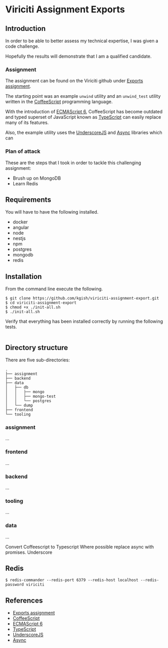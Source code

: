 # Viriciti Assignment Exports

## Introduction

In order to be able to better assess my technical expertise, I was given a code challenge.

Hopefully the results will demonstrate that I am a qualified candidate.

### Assignment 

The assignment can be found on the Viriciti github under [Exports assignment](https://github.com/viriciti/exports-assignment).

The starting point was an example `unwind` utility and an `unwind_test` utility written in the [CoffeeScript](https://coffeescript.org) programming language.

With the introduction of [ECMAScript 6](http://es6-features.org), CoffeeScript has become outdated and typed superset of JavaScript known as [TypeScript](https://www.typescriptlang.org) can easily replace many of its features.

Also, the example utility uses the [UnderscoreJS](https://underscorejs.org) and [Async](https://caolan.github.io/async/v3) libraries which can 

### Plan of attack

These are the steps that I took in order to tackle this challenging assignment:

* Brush up on MongoDB
* Learn Redis

## Requirements

You will have to have the following installed.

* docker
* angular
* node
* nestjs
* npm
* postgres
* mongodb
* redis


## Installation

From the command line execute the following.

```
$ git clone https://github.com/kgish/viriciti-assignment-export.git
$ cd viriciti-assignment-export
$ chmod +x ./init-all.sh
$ ./init-all.sh
```

Verify that everything has been installed correctly by running the following tests.

```
```

## Directory structure

There are five sub-directories:

```
.
├── assignment
├── backend
├── data
│   ├── db
│   │   ├── mongo
│   │   ├── mongo-test
│   │   └── postgres
│   └── dump
├── frontend
└── tooling
```

### assignment

...

### frontend

...

### backend

...

### tooling

...

### data

...

Convert Coffeescript to Typescript
Where possible replace async with promises.
Underscore

## Redis

```
$ redis-commander --redis-port 6379 --redis-host localhost --redis-password viriciti
```


## References

* [Exports assignment](https://github.com/viriciti/exports-assignment)
* [CoffeeScript](https://coffeescript.org)
* [ECMAScript 6](http://es6-features.org)
* [TypeScript](https://www.typescriptlang.org)
* [UnderscoreJS](https://underscorejs.org)
* [Async](https://caolan.github.io/async/v3)
